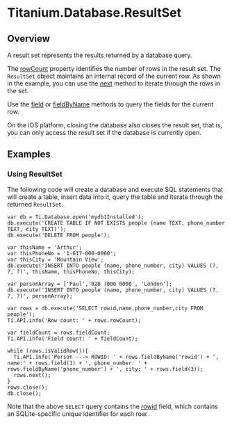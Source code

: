 # Titanium.Database.ResultSet

<ProxySummary/>

## Overview

A result set represents the results returned by a database query.

The [rowCount](Titanium.Database.ResultSet.rowCount) property identifies the number of
rows in the result set. The `ResultSet` object maintains an internal record of the 
current row. As shown in the example, you can use the 
[next](Titanium.Database.ResultSet.next) method to iterate through the rows in the set.

Use the [field](Titanium.Database.ResultSet.field) or
[fieldByName](Titanium.Database.ResultSet.fieldByName) methods to query the fields for
the current row.

On the iOS platform, closing the database also closes the result set, that is,
you can only access the result set if the database is currently open.

## Examples

### Using ResultSet

The following code will create a database and execute SQL statements that will create a 
table, insert data into it, query the table and iterate through the returned
`ResultSet`.

    var db = Ti.Database.open('mydb1Installed');
    db.execute('CREATE TABLE IF NOT EXISTS people (name TEXT, phone_number TEXT, city TEXT)');
    db.execute('DELETE FROM people');
    
    var thisName = 'Arthur';
    var thisPhoneNo = '1-617-000-0000';
    var thisCity = 'Mountain View';
    db.execute('INSERT INTO people (name, phone_number, city) VALUES (?, ?, ?)', thisName, thisPhoneNo, thisCity);
    
    var personArray = ['Paul','020 7000 0000', 'London'];
    db.execute('INSERT INTO people (name, phone_number, city) VALUES (?, ?, ?)', personArray);
    
    var rows = db.execute('SELECT rowid,name,phone_number,city FROM people');
    Ti.API.info('Row count: ' + rows.rowCount);

    var fieldCount = rows.fieldCount;
    Ti.API.info('Field count: ' + fieldCount);
    
    while (rows.isValidRow()){
      Ti.API.info('Person ---> ROWID: ' + rows.fieldByName('rowid') + ', name:' + rows.field(1) + ', phone_number: ' + rows.fieldByName('phone_number') + ', city: ' + rows.field(3));
      rows.next();
    }
    rows.close();
    db.close();

Note that the above `SELECT` query contains the [rowid](http://www.sqlite.org/lang_createtable.html#rowid)
field, which contains an SQLite-specific unique identifier for each row.

<ApiDocs/>
